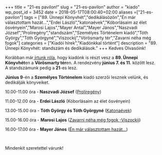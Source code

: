 +++
title = "21-es pavilon!"
slug = "21-es-pavilon"
author = "kiado"
wp_post_id = 3452
date = 2018-05-17T08:00:40+02:00
aliases =["21-es-pavilon"]
tags = ["89. Ünnepi Könyvhét","dedikálásözön","Én már választottam hazát...","Erdei László","katonaévek","Kóborlásaim az élet ösvényein","Marosi Lajos","Mayer Antal","Mayer János","Naszvadi József","Proliregény","standszám","Személyes Történelem kiadó","Tóth György","Tóth Györgyné","Viszockij","Vörösmarty tér","Zavarni néha még fogok"]
categories = ["Kiadói hírek","Kiadónkkal történt"]
description = "89. Ünnepi Könyvhét: standszám és dedikálások."
+++
Kedves Olvasóink!

Korábban már<a href="http://www.adlibrum.hu/mindjart-itt-az-unnepi-konyvhet/" target="_blank" rel="noopener"> írtunk róla</a>, hogy kiadónk is részt vesz a <strong>89. Ünnepi Könyvhét</strong>en a <strong>Vörösmarty tér</strong>en. A rendezvény<strong> június 7. és 11.</strong> között lesz. A standszámunk pedig a<strong> 21</strong>-es lesz.

<strong>Június 9</strong>-én a <strong>Személyes Történelem</strong> kiadó szerzői lesznek velünk, és dedikálják könyveiket.

10.00-11.00 óra -<strong> Naszvadi József</strong> (<a href="https://adlibrum.hu/katalogus/Naszvadi-Jozsef_Proliregeny.html">Proliregény</a>)

11.00-12.00 óra - <strong>Erdei László</strong> (Kóborlásaim az élet ösvényein)

13.00-15.00 óra - <strong>Tóth György és Tóth Györgyné</strong> (<a href="https://adlibrum.hu/katalogus/Toth-Gyorgy-ne_Katonaevek.html">Katonaévek</a>)

15.00-16.00 óra - <strong>Marosi Lajos</strong> (<a href="https://adlibrum.hu/katalogus/Vlagyimir-Viszockij_Zavarni-neha-meg-fogok.html">Zavarni néha még fogok -Viszockij</a>)

16.00-17.00 óra - <strong>Mayer János</strong> (<a href="https://adlibrum.hu/katalogus/Mayer-Antal_En-mar-valasztottam-hazat.html">Én már választottam hazát...</a>)

&nbsp;

Mindenkit szeretettel várunk!